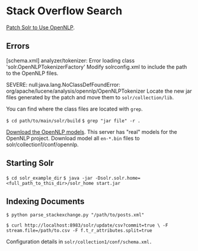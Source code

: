 Stack Overflow Search
================================

[Patch Solr to Use OpenNLP](http://wiki.apache.org/solr/OpenNLP).

Errors
------

[schema.xml] analyzer/tokenizer: Error loading class 'solr.OpenNLPTokenizerFactory'
Modify solrconfig.xml to include the path to the OpenNLP files.

SEVERE: null:java.lang.NoClassDefFoundError: org/apache/lucene/analysis/opennlp/OpenNLPTokenizer
Locate the new jar files generated by the patch and move them to
`solr/collection/lib`.

You can find where the class files are located with `grep`.

`$ cd path/to/main/solr/build`
`$ grep "jar file" -r .`

[Download the OpenNLP models](http://opennlp.sourceforge.net/models-1.5/).
This server has "real" models for the OpenNLP project. Download model
all `en-*.bin` files to solr/collection1/conf/opennlp.

Starting Solr
-------------

`$ cd solr_example_dir`
`$ java -jar -Dsolr.solr.home=<full_path_to_this_dir>/solr_home start.jar`


Indexing Documents
------------------

`$ python parse_stackexchange.py "/path/to/posts.xml"` 

`$ curl http://localhost:8983/solr/update/csv?commit=true \
    -F stream.file=/path/to.csv -F f.t_r_attributes.split=true`

Configuration details in `solr/collection1/conf/schema.xml.`
